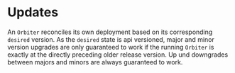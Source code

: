 # Updates

An `Orbiter` reconciles its own deployment based on its corresponding `desired` version. As the `desired` state is api versioned, major and minor version upgrades are only guaranteed to work if the running `Orbiter` is exactly at the directly preceding older release version. Up und downgrades between majors and minors are always guaranteed to work.
